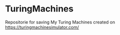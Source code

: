 # TuringMachines
Repositorie for saving My Turing Machines created on https://turingmachinesimulator.com/
